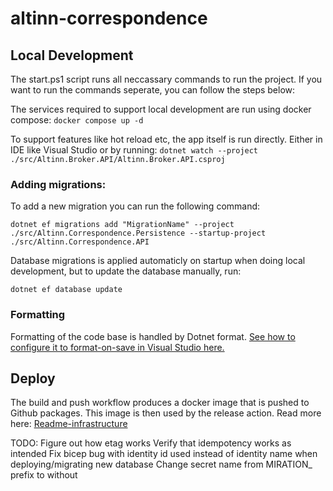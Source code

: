 # altinn-correspondence

## Local Development
The start.ps1 script runs all neccassary commands to run the project. If you want to run the commands seperate, you can follow the steps below: 

The services required to support local development are run using docker compose:
```docker compose up -d```

To support features like hot reload etc, the app itself is run directly. Either in IDE like Visual Studio or by running:
```dotnet watch --project ./src/Altinn.Broker.API/Altinn.Broker.API.csproj```

### Adding migrations: 
To add a new migration you can run the following command: 

```
dotnet ef migrations add "MigrationName" --project ./src/Altinn.Correspondence.Persistence --startup-project ./src/Altinn.Correspondence.API
```
Database migrations is applied automaticly on startup when doing local development, but to update the database manually, run: 
```
dotnet ef database update
``` 

### Formatting
Formatting of the code base is handled by Dotnet format. [See how to configure it to format-on-save in Visual Studio here.](https://learn.microsoft.com/en-us/community/content/how-to-enforce-dotnet-format-using-editorconfig-github-actions#3---formatting-your-code-locally)

## Deploy
The build and push workflow produces a docker image that is pushed to Github packages. This image is then used by the release action. Read more here: [Readme-infrastructure](/README-infrastructure.md)

TODO:
Figure out how etag works
Verify that idempotency works as intended
Fix bicep bug with identity id used instead of identity name when deploying/migrating new database
Change secret name from MIRATION_ prefix to without